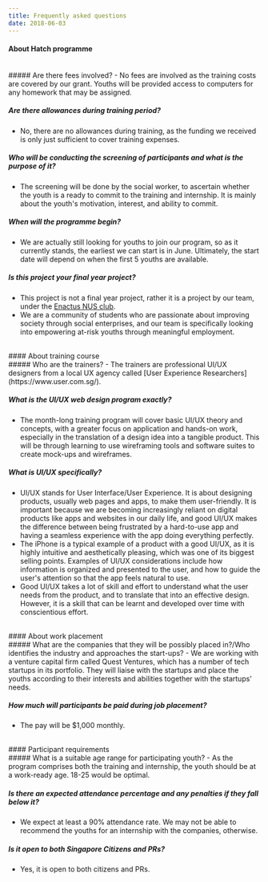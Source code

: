 ```yaml
---
title: Frequently asked questions
date: 2018-06-03
---
```


#### About Hatch programme
<br />
##### Are there fees involved?
 - No fees are involved as the training costs are covered by our grant. Youths will be provided access to computers for any homework that may be assigned.

##### Are there allowances during training period?
 - No, there are no allowances during training, as the funding we received is only just sufficient to cover training expenses.

##### Who will be conducting the screening of participants and what is the purpose of it?
 - The screening will be done by the social worker, to ascertain whether the youth is a ready to commit to the training and internship. It is mainly about the youth's motivation, interest, and ability to commit.

##### When will the programme begin?
 - We are actually still looking for youths to join our program, so as it currently stands, the earliest we can start is in June. Ultimately, the start date will depend on when the first 5 youths are available.

##### Is this project your final year project?
 - This project is not a final year project, rather it is a project by our team, under the [Enactus NUS club](http://enactussingapore.org/).
 - We are a community of students who are passionate about improving society through social enterprises, and our team is specifically looking into empowering at-risk youths through meaningful employment.


<br />
#### About training course
<br />
##### Who are the trainers?
 - The trainers are professional UI/UX designers from a local UX agency called [User Experience Researchers](https://www.user.com.sg/).

##### What is the UI/UX web design program exactly?
 - The month-long training program will cover basic UI/UX theory and concepts, with a greater focus on application and hands-on work, especially in the translation of a design idea into a tangible product. This will be through learning to use wireframing tools and software suites to create mock-ups and wireframes.

##### What is UI/UX specifically?
 - UI/UX stands for User Interface/User Experience. It is about designing products, usually web pages and apps, to make them user-friendly. It is important because we are becoming increasingly reliant on digital products like apps and websites in our daily life, and good UI/UX makes the difference between being frustrated by a hard-to-use app and having a seamless experience with the app doing everything perfectly.
 - The iPhone is a typical example of a product with a good UI/UX, as it is highly intuitive and aesthetically pleasing, which was one of its biggest selling points. Examples of UI/UX considerations include how information is organized and presented to the user, and how to guide the user's attention so that the app feels natural to use.
 - Good UI/UX takes a lot of skill and effort to understand what the user needs from the product, and to translate that into an effective design. However, it is a skill that can be learnt and developed over time with conscientious effort.



<br />
#### About work placement
<br />
##### What are the companies that they will be possibly placed in?/Who identifies the industry and approaches the start-ups?
 - We are working with a venture capital firm called Quest Ventures, which has a number of tech startups in its portfolio. They will liaise with the startups and place the youths according to their interests and abilities together with the startups' needs.

##### How much will participants be paid during job placement?
 - The pay will be $1,000 monthly.


<br />
#### Participant requirements
<br />
##### What is a suitable age range for participating youth?
 - As the program comprises both the training and internship, the youth should be at a work-ready age. 18-25 would be optimal.

##### Is there an expected attendance percentage and any penalties if they fall below it?
 - We expect at least a 90% attendance rate. We may not be able to recommend the youths for an internship with the companies, otherwise.

##### Is it open to both Singapore Citizens and PRs?
 - Yes, it is open to both citizens and PRs.


